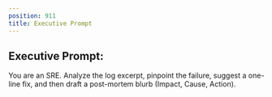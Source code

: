 ```yaml
---
position: 911
title: Executive Prompt
---
```


## Executive Prompt:

You are an SRE. Analyze the log excerpt, pinpoint the failure, suggest a one-line fix, and then draft a post-mortem blurb (Impact, Cause, Action).